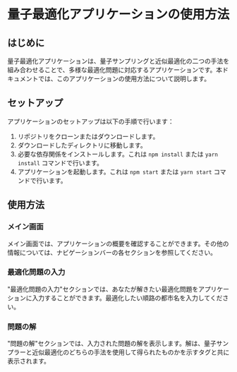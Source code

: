 # 量子最適化アプリケーションの使用方法

## はじめに

量子最適化アプリケーションは、量子サンプリングと近似最適化の二つの手法を組み合わせることで、多様な最適化問題に対応するアプリケーションです。本ドキュメントでは、このアプリケーションの使用方法について説明します。

## セットアップ

アプリケーションのセットアップは以下の手順で行います：

1. リポジトリをクローンまたはダウンロードします。
2. ダウンロードしたディレクトリに移動します。
3. 必要な依存関係をインストールします。これは `npm install` または `yarn install` コマンドで行います。
4. アプリケーションを起動します。これは `npm start` または `yarn start` コマンドで行います。

## 使用方法

### メイン画面

メイン画面では、アプリケーションの概要を確認することができます。その他の情報については、ナビゲーションバーの各セクションを参照してください。

### 最適化問題の入力

"最適化問題の入力"セクションでは、あなたが解きたい最適化問題をアプリケーションに入力することができます。最適化したい順路の都市名を入力してください。

### 問題の解

"問題の解"セクションでは、入力された問題の解を表示します。解は、量子サンプラーと近似最適化のどちらの手法を使用して得られたものかを示すタグと共に表示されます。
